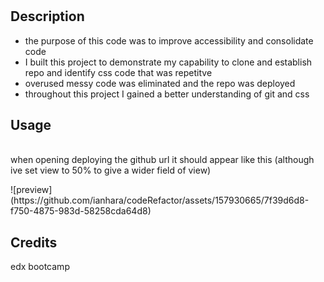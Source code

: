 # <code-refactor>

## Description

- the purpose of this code was to improve accessibility and consolidate code
- I built this project to demonstrate my capability to clone and establish repo and identify css code that was repetitve
- overused messy code was eliminated and the repo was deployed
- throughout this project I gained a better understanding of git and css

## Usage
<br>
when opening deploying the github url it should appear like this (although ive set view to 50% to give a wider field of view)
<p>
![preview](https://github.com/ianhara/codeRefactor/assets/157930665/7f39d6d8-f750-4875-983d-58258cda64d8)
</p>



## Credits

edx bootcamp
